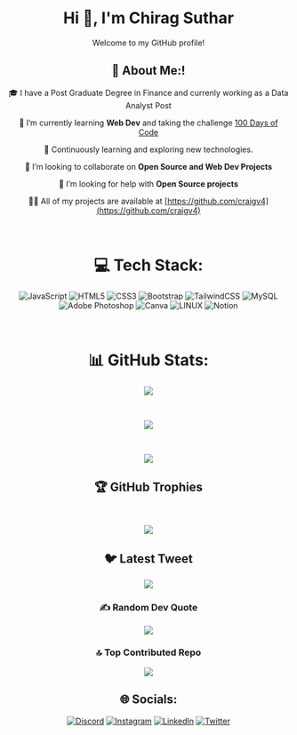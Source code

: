<h1 align="center">Hi 👋, I'm Chirag Suthar</h1>
<p align="center">Welcome to my GitHub profile!
</p>

<h2 align="center"> 💫 About Me:!
</h2>



<div align="center">

🎓 I have a Post Graduate Degree in Finance and currenly working as a Data Analyst Post

🌱 I’m currently learning **Web Dev** and taking the challenge [100 Days of Code](https://github.com/craigv4/100DaysOfCode_webdev)

🌱 Continuously learning and exploring new technologies.

👯 I’m looking to collaborate on **Open Source and Web Dev Projects**

🤝 I’m looking for help with **Open Source projects**

👨‍💻 All of my projects are available at [https://github.com/craigv4](https://github.com/craigv4)


</div>
<br>
<div align="center">

# 💻 Tech Stack:

![JavaScript](https://img.shields.io/badge/javascript-%23323330.svg?style=flat&logo=javascript&logoColor=%23F7DF1E) ![HTML5](https://img.shields.io/badge/html5-%23E34F26.svg?style=flat&logo=html5&logoColor=white) ![CSS3](https://img.shields.io/badge/css3-%231572B6.svg?style=flat&logo=css3&logoColor=white) ![Bootstrap](https://img.shields.io/badge/bootstrap-%23563D7C.svg?style=flat&logo=bootstrap&logoColor=white) ![TailwindCSS](https://img.shields.io/badge/tailwindcss-%2338B2AC.svg?style=flat&logo=tailwind-css&logoColor=white) ![MySQL](https://img.shields.io/badge/mysql-%2300f.svg?style=flat&logo=mysql&logoColor=white) ![Adobe Photoshop](https://img.shields.io/badge/adobephotoshop-%2331A8FF.svg?style=flat&logo=adobephotoshop&logoColor=white) ![Canva](https://img.shields.io/badge/Canva-%2300C4CC.svg?style=flat&logo=Canva&logoColor=white) ![LINUX](https://img.shields.io/badge/Linux-FCC624?style=flat&logo=linux&logoColor=black) ![Notion](https://img.shields.io/badge/Notion-%23000000.svg?style=flat&logo=notion&logoColor=white)

<br>

# 📊 GitHub Stats:

![](https://github-readme-stats.vercel.app/api?username=craigv4&theme=onedark&hide_border=false&include_all_commits=true&count_private=true)

<br/>

![](https://github-readme-streak-stats.herokuapp.com/?user=craigv4&theme=onedark&hide_border=false)

<br/>

![](https://github-readme-stats.vercel.app/api/top-langs/?username=craigv4&theme=onedark&hide_border=false&include_all_commits=true&count_private=true&layout=compact)

## 🏆 GitHub Trophies
<br>
  
![](https://github-profile-trophy.vercel.app/?username=craigv4&theme=onedark&no-frame=true&no-bg=false&margin-w=4)

 
## 🐦 Latest Tweet
[![](https://gtce.itsvg.in/api?username=craig_codes_17)](https://github.com/VishwaGauravIn/github-twitter-card-embed)

### ✍️ Random Dev Quote
![](https://quotes-github-readme.vercel.app/api?type=horizontal&theme=dark)

### 🔝 Top Contributed Repo
![](https://github-contributor-stats.vercel.app/api?username=craigv4&limit=5&theme=onedark&combine_all_yearly_contributions=true)

## 🌐 Socials:
[![Discord](https://img.shields.io/badge/Discord-%237289DA.svg?logo=discord&logoColor=white)](https://discord.gg/craig_v4#9005) [![Instagram](https://img.shields.io/badge/Instagram-%23E4405F.svg?logo=Instagram&logoColor=white)](https://instagram.com/craig_v4) [![LinkedIn](https://img.shields.io/badge/LinkedIn-%230077B5.svg?logo=linkedin&logoColor=white)](https://linkedin.com/in/chirag-suthar-6209a3260) [![Twitter](https://img.shields.io/badge/Twitter-%231DA1F2.svg?logo=Twitter&logoColor=white)](https://twitter.com/craig_codes_17)

</div>
<!-- Proudly created with GPRM ( https://gprm.itsvg.in ) -->
